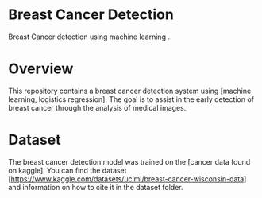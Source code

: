 # Breast Cancer Detection
Breast Cancer detection  using machine learning .

# Overview
This repository contains a breast cancer detection system using [machine learning, logistics regression]. 
The goal is to assist in the early detection of breast cancer through the analysis of medical images.

# Dataset
The breast cancer detection model was trained on the [cancer data found on kaggle]. You can find the dataset [https://www.kaggle.com/datasets/uciml/breast-cancer-wisconsin-data] and information on how to cite it in the dataset folder.
